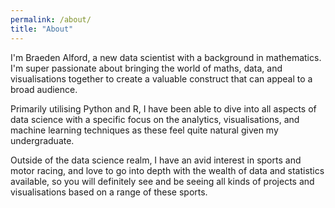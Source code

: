 ```yaml
---
permalink: /about/
title: "About"
---
```


I'm Braeden Alford, a new data scientist with a background in mathematics. I'm super passionate about bringing the world of maths, data, and visualisations together to create a valuable construct that can appeal to a broad audience. 

Primarily utilising Python and R, I have been able to dive into all aspects of data science with a specific focus on the analytics, visualisations, and machine learning techniques as these feel quite natural given my undergraduate. 

Outside of the data science realm, I have an avid interest in sports and motor racing, and love to go into depth with the wealth of data and statistics available, so you will definitely see and be seeing all kinds of projects and visualisations based on a range of these sports.
